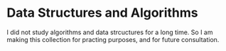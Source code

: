 # Data Structures and Algorithms

I did not study algorithms and data strcuctures for a long time.
So I am making this collection for practing purposes, and for future consultation.
